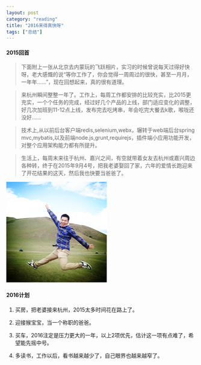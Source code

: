 ```yaml
---
layout: post
category: "reading"
title: "2016来得真快呀"
tags: ["总结"]
---
```



#### 2015回首
> 下面附上一张从北京去内蒙玩的飞跃相片，实习的时候曾说每天过得好快呀，老大感慨的说“等你工作了，你会觉得一周周过的很快，甚至一月月，一年年……”，现在回想起来，真的很有道理。

> 来杭州瞬间整整一年了。工作上，每周工作都安排的比较充实，比2015更充实，一个个任务的完成，经过好几个产品的上线，部门适应变化的调整，好几次加班到11-12点上线，发布完去吃烤串，年会吃完大餐去k歌，喉咙还没好……

> 技术上,从以前后台客户端redis,selenium,webx，辗转于web端后台spring mvc,mybatis,以及前端node.js,grunt,requirejs，插件端小应用功能开发，对整个应用架构能力都有所提升。

> 生活上，每周末来往于杭州、嘉兴之间，有空就带着女友去杭州或嘉兴周边各种转，终于在2015年9月4号，把我老婆娶回了家，六年的爱情长跑迎来了开花结果的这天，然后我也快要当爸爸了。

![Smaller icon](/images/my.jpg "草原上的飞跃")
#### 2016计划

1. 买房，把老婆接来杭州，2015太多时间花在路上了。

2. 迎接猴宝宝，当一个称职的爸爸。

3. 买车，2016注定是压力更大的一年，以上2项优先，估计这一项有点难了，希望能先摇中号。

4. 多读书，工作以后，看书越来越少了，自己眼界也越来越窄了。

